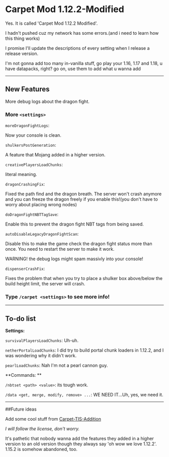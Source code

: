 # Carpet Mod 1.12.2-Modified
Yes. It is called 'Carpet Mod 1.12.2 Modified'.

I hadn't pushed cuz my network has some errors.(and i need to learn how this thing works)

I promise I'll update the descriptions of every setting when I release a release version.

I'm not gonna add too many in-vanilla stuff, go play your 1.16, 1.17 and 1.18, u have datapacks, right? go on, use them to add what u wanna add

------

## New Features

More debug logs about the dragon fight.

### More `<settings>`

`moreDragonFightLogs`: 

Now your console is clean.

`shulkersPostGeneration`:

A feature that Mojang added in a higher version.

`creativePlayersLoadChunks`: 

literal meaning.

`dragonCrashingFix`: 

Fixed the path find and the dragon breath. The server won't crash anymore and you can freeze the dragon freely if you enable this!(you don't have to worry about placing wrong nodes)


`doDragonFightNBTTagSave`: 

Enable this to prevent the dragon fight NBT tags from being saved.


`autoDisableLegacyDragonFightScan`: 

Disable this to make the game check the dragon fight status more than once. You need to restart the server to make it work.

WARNING! the debug logs might spam massivly into your console!

`dispenserCrashFix`: 

Fixes the problem that when you try to place a shulker box above/below the build height limit, the server will crash.

### **Type `/carpet <settings>` to see more info!**

------

## To-do list

**Settings:**

`survivalPlayersLoadChunks`: Uh-uh.

`netherPortalLoadChunks`: I did try to build portal chunk loaders in 1.12.2, and I was wondering why it didn't work.

`pearlLoadChunks`: Nah I'm not a pearl cannon guy.


**Commands: **

`/nbtset <path> <value>`: its tough work.

`/data <get, merge, modify, remove> ...`: WE NEED IT...Uh, yes, we need it.

------

##Future ideas

Add some cool stuff from [Carpet-TIS-Addition](https://github.com/TISUnion/Carpet-TIS-Addition)

*I will follow the license, don't worry.*

It's pathetic that nobody wanna add the features they added in a higher version to an old version though they always say 'oh wow we love 1.12.2'. 1.15.2 is somehow abandoned, too.

